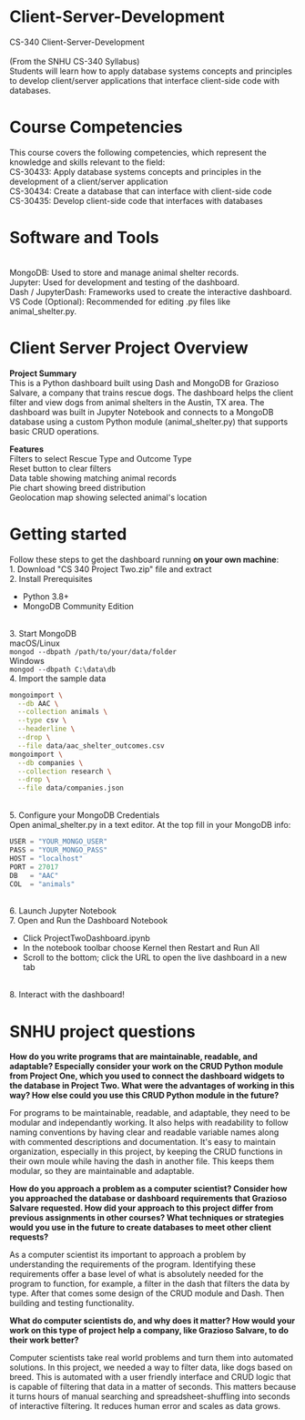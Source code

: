 # Client-Server-Development
CS-340 Client-Server-Development
<br/>
<br/>(From the SNHU CS-340 Syllabus)
<br/>Students will learn how to apply database systems concepts and principles to develop client/server applications that interface client-side code with databases.

# Course Competencies
This course covers the following competencies, which represent the knowledge and skills relevant to the field:
<br/>CS-30433: Apply database systems concepts and principles in the development of a client/server application
<br/>CS-30434: Create a database that can interface with client-side code
<br/>CS-30435: Develop client-side code that interfaces with databases

# Software and Tools
<br/>MongoDB: Used to store and manage animal shelter records.
<br/>Jupyter: Used for development and testing of the dashboard.
<br/>Dash / JupyterDash: Frameworks used to create the interactive dashboard.
<br/>VS Code (Optional): Recommended for editing .py files like animal_shelter.py.

# Client Server Project Overview
__Project Summary__<br/>
This is a Python dashboard built using Dash and MongoDB for Grazioso Salvare, a company that trains rescue dogs. The dashboard helps the client filter and view dogs from animal shelters in the Austin, TX area.
The dashboard was built in Jupyter Notebook and connects to a MongoDB database using a custom Python module (animal_shelter.py) that supports basic CRUD operations.
<br/>

__Features__
<br/>Filters to select Rescue Type and Outcome Type
<br/>Reset button to clear filters
<br/>Data table showing matching animal records
<br/>Pie chart showing breed distribution
<br/>Geolocation map showing selected animal's location

# Getting started
Follow these steps to get the dashboard running **on your own machine**:
<br/> 1. Download "CS 340 Project Two.zip" file and extract
<br/> 2. Install Prerequisites
- Python 3.8+
- MongoDB Community Edition
  
<br/> 3. Start MongoDB
<br/> macOS/Linux
<br/> `mongod --dbpath /path/to/your/data/folder`
<br/> Windows
<br/> `mongod --dbpath C:\data\db`
<br/> 4. Import the sample data
```bash
mongoimport \
  --db AAC \
  --collection animals \
  --type csv \
  --headerline \
  --drop \
  --file data/aac_shelter_outcomes.csv
mongoimport \
  --db companies \
  --collection research \
  --drop \
  --file data/companies.json
```
<br/> 5. Configure your MongoDB Credentials
<br/> Open animal_shelter.py in a text editor. At the top fill in your MongoDB info:
```python
USER = "YOUR_MONGO_USER"
PASS = "YOUR_MONGO_PASS"
HOST = "localhost"
PORT = 27017
DB   = "AAC"
COL  = "animals"
```
<br/> 6. Launch Jupyter Notebook
<br/> 7. Open and Run the Dashboard Notebook
- Click ProjectTwoDashboard.ipynb
- In the notebook toolbar choose Kernel then Restart and Run All
- Scroll to the bottom; click the URL to open the live dashboard in a new tab

<br/> 8. Interact with the dashboard!

# SNHU project questions

__How do you write programs that are maintainable, readable, and adaptable? Especially consider your work on the CRUD Python module from Project One, which you used to connect the dashboard widgets to the database in Project Two. What were the advantages of working in this way? How else could you use this CRUD Python module in the future?__

For programs to be maintainable, readable, and adaptable, they need to be modular and independantly working. It also helps with readability to follow naming conventions by having clear and readable variable names along with commented descriptions and documentation. It's easy to maintain organization, especially in this project, by keeping the CRUD functions in their own moule while having the dash in another file. This keeps them modular, so they are maintainable and adaptable.

__How do you approach a problem as a computer scientist? Consider how you approached the database or dashboard requirements that Grazioso Salvare requested. How did your approach to this project differ from previous assignments in other courses? What techniques or strategies would you use in the future to create databases to meet other client requests?__

As a computer scientist its important to approach a problem by understanding the requirements of the program. Identifying these requirements offer a base level of what is absolutely needed for the program to function, for example, a filter in the dash that filters the data by type. After that comes some design of the CRUD module and Dash. Then building and testing functionality.

__What do computer scientists do, and why does it matter? How would your work on this type of project help a company, like Grazioso Salvare, to do their work better?__

Computer scientists take real world problems and turn them into automated solutions. In this project, we needed a way to filter data, like dogs based on breed. This is automated with a user friendly interface and CRUD logic that is capable of filtering that data in a matter of seconds. This matters because it turns hours of manual searching and spreadsheet-shuffling into seconds of interactive filtering. It reduces human error and scales as data grows.
